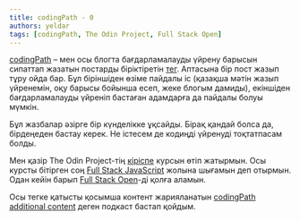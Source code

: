 ```yaml
---
title: codingPath - 0
authors: yeldar
tags: [codingPath, The Odin Project, Full Stack Open]
---
```


[codingPath](/blog/tags/coding-path) – мен осы блогта бағдарламалауды үйрену барысын сипаттап жазатын постарды біріктіретін [тег](<https://en.wikipedia.org/wiki/Tag_(metadata)>). Аптасына бір пост жазып тұру ойда бар. Бұл біріншіден өзіме пайдалы іс (қазақша мәтін жазып үйренемін, оқу барысы бойынша есеп, жеке блогым дамиды), екіншіден бағдарламалауды үйреніп бастаған адамдарға да пайдалы болуы мүмкін.

Бұл жазбалар әзірге бір күнделікке ұқсайды. Бірақ қандай болса да, бірдеңеден бастау керек. Не істесем де кодиңді үйренуді тоқтатпасам болды.

Мен қазір The Odin Project-тің [кіріспе](https://www.theodinproject.com/paths/foundations/courses/foundations) курсын өтіп жатырмын. Осы курсты бітірген соң [Full Stack JavaScript](https://www.theodinproject.com/paths/full-stack-javascript) жолына шығамын деп отырмын. Одан кейін барып [Full Stack Open](https://fullstackopen.com)-ді қолға аламын.

Осы тегке қатысты қосымша контент жарияланатын [codingPath additional content](https://k.yeldar.org/cp) деген подкаст бастап қойдым.
